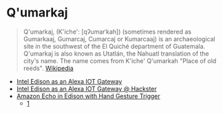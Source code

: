 # Q'umarkaj

> Q'umarkaj, (K'iche': [qʔumarˈkah]) (sometimes rendered as Gumarkaaj, Gumarcaj, Cumarcaj or Kumarcaaj) is an archaeological site in the southwest of the El Quiché department of Guatemala. Q'umarkaj is also known as Utatlán, the Nahuatl translation of the city's name. The name comes from K'iche' Q'umarkah "Place of old reeds". [Wikipedia](https://en.wikipedia.org/wiki/Q'umarkaj)

- [Intel Edison as an Alexa IOT Gateway](https://www.hackster.io/LorenzoK/intel-edison-as-iot-gateway-with-alexa-support-39aa1d)
- [Intel Edison as an Alexa IOT Gateway @ Hackster](https://devmesh.intel.com/projects/ikea-smartbulb-with-alexa-integration)
- [Amazon Echo in Edison with Hand Gesture Trigger](https://software.intel.com/en-us/blogs/2016/06/07/amazon-echo-in-edison-with-hand-gesture-trigger)
  - [1](https://github.com/alexa-pi/AlexaPi)
